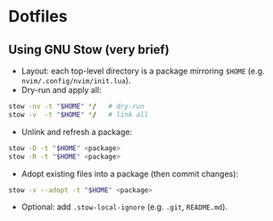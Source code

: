# Dotfiles

## Using GNU Stow (very brief)

- Layout: each top-level directory is a package mirroring `$HOME` (e.g. `nvim/.config/nvim/init.lua`).
- Dry-run and apply all:

```bash
stow -nv -t "$HOME" */   # dry-run
stow -v  -t "$HOME" */   # link all
```

- Unlink and refresh a package:

```bash
stow -D -t "$HOME" <package>
stow -R -t "$HOME" <package>
```

- Adopt existing files into a package (then commit changes):

```bash
stow -v --adopt -t "$HOME" <package>
```

- Optional: add `.stow-local-ignore` (e.g. `.git`, `README.md`).
